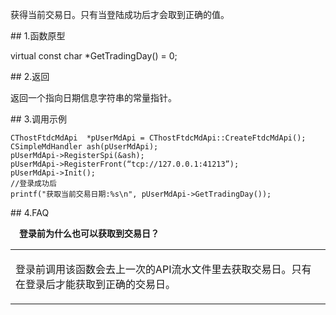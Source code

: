 <p>获得当前交易日。只有当登陆成功后才会取到正确的值。</p>
<span class="anchor" id="a1459495-b76c-4e5e-816d-2d651f5bf2e7"></span>
## 1.函数原型
<p>virtual const char *GetTradingDay() = 0;</p>
<span class="anchor" id="638009a5-002a-4ca2-8032-73027c591a91"></span>
## 2.返回
<p>返回一个指向日期信息字符串的常量指针。</p>
<span class="anchor" id="772932c3-0369-46d1-aa89-0da22f9a8272"></span>
## 3.调用示例
<pre><code>CThostFtdcMdApi  *pUserMdApi = CThostFtdcMdApi::CreateFtdcMdApi();
CSimpleMdHandler ash(pUserMdApi);
pUserMdApi-&gt;RegisterSpi(&amp;ash);
pUserMdApi-&gt;RegisterFront(“tcp://127.0.0.1:41213”);
pUserMdApi-&gt;Init();
//登录成功后
printf("获取当前交易日期:%s\n", pUserMdApi-&gt;GetTradingDay());
</code></pre>
<span class="anchor" id="de7c471c-8e58-460c-a84d-49d101ed6f4c"></span>
## 4.FAQ
<p><div class="region_i"><p class="region_header" id="region_header_1" style="padding-left: 1em;font-weight : bold;text-indent: 0px;text-align: left;">登录前为什么也可以获取到交易日？</p><div class="region_panel" id="region_panel_1" style="display:block;"><table><tr><td>
<p>登录前调用该函数会去上一次的API流水文件里去获取交易日。只有在登录后才能获取到正确的交易日。</p>
</td></tr></table>
</div><p class="region_tail" id="region_tail_1" style="border-top-color:transparent;border-bottom-width:0;"></p></div></p>
